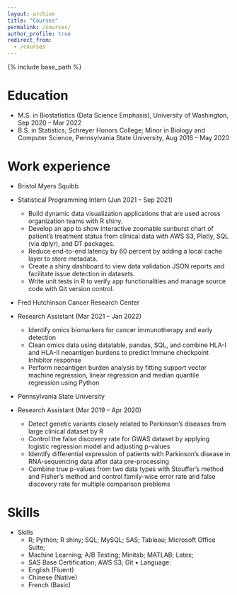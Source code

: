 ```yaml
---
layout: archive
title: "Courses"
permalink: /courses/
author_profile: true
redirect_from:
  - /courses
---
```


{% include base_path %}

Education
======
* M.S. in Biostatistics (Data Science Emphasis), University of Washington, Sep 2020 – Mar 2022
* B.S. in Statistics; Schreyer Honors College; Minor in Biology and Computer Science, Pennsylvania State University, Aug 2016 – May 2020


Work experience
======
* Bristol Myers Squibb
* Statistical Programming Intern (Jun 2021 – Sep 2021)
  * Build dynamic data visualization applications that are used across organization teams with R shiny.
  * Develop an app to show interactive zoomable sunburst chart of patient’s treatment status from clinical data with AWS S3, Plotly, SQL (via dplyr), and DT packages.
  * Reduce end-to-end latency by 60 percent by adding a local cache layer to store metadata.
  * Create a shiny dashboard to view data validation JSON reports and facilitate issue detection in datasets.
  * Write unit tests in R to verify app functionalities and manage source code with Git version control.

* Fred Hutchinson Cancer Research Center
* Research Assistant (Mar 2021 – Jan 2022)
  * Identify omics biomarkers for cancer immunotherapy and early detection
  * Clean omics data using datatable, pandas, SQL, and combine HLA-I and HLA-II neoantigen burdens to predict Immune checkpoint Inhibitor response
  * Perform neoantigen burden analysis by fitting support vector machine regression, linear regression and median quantile regression using Python  

* Pennsylvania State University
* Research Assistant (Mar 2019 – Apr 2020)
  * Detect genetic variants closely related to Parkinson’s diseases from large clinical dataset by R
  * Control the false discovery rate for GWAS dataset by applying logistic regression model and adjusting p-values
  * Identify differential expression of patients with Parkinson’s disease in RNA-sequencing data after data pre-processing
  * Combine true p-values from two data types with Stouffer’s method and Fisher’s method and control family-wise error rate and false discovery rate for multiple comparison problems


Skills
======
* Skills
  * R; Python; R shiny; SQL; MySQL; SAS; Tableau; Microsoft Office Suite; 
  * Machine Learning; A/B Testing; Minitab; MATLAB; Latex; 
  * SAS Base Certification; AWS S3; Git
• Language: 
  * English (Fluent)
  * Chinese (Native)
  * French (Basic)


  

  

